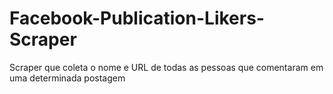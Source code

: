 # Facebook-Publication-Likers-Scraper
Scraper que coleta o nome e URL de todas as pessoas que comentaram em uma determinada postagem
